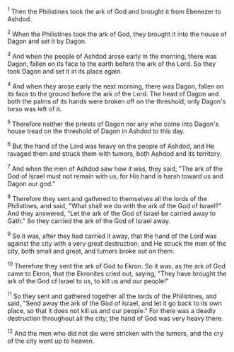 <sup>1</sup> 
Then the Philistines took the ark of God and brought it from Ebenezer to Ashdod. 

<sup>2</sup> 
When the Philistines took the ark of God, they brought it into the house of Dagon and set it by Dagon. 

<sup>3</sup> 
And when the people of Ashdod arose early in the morning, there was Dagon, fallen on its face to the earth before the ark of the Lord. So they took Dagon and set it in its place again. 

<sup>4</sup> 
And when they arose early the next morning, there was Dagon, fallen on its face to the ground before the ark of the Lord. The head of Dagon and both the palms of its hands were broken off on the threshold; only Dagon's torso was left of it. 

<sup>5</sup> 
Therefore neither the priests of Dagon nor any who come into Dagon's house tread on the threshold of Dagon in Ashdod to this day. 

<sup>6</sup> 
But the hand of the Lord was heavy on the people of Ashdod, and He ravaged them and struck them with tumors, both Ashdod and its territory. 

<sup>7</sup> 
And when the men of Ashdod saw how it was, they said, "The ark of the God of Israel must not remain with us, for His hand is harsh toward us and Dagon our god." 

<sup>8</sup> 
Therefore they sent and gathered to themselves all the lords of the Philistines, and said, "What shall we do with the ark of the God of Israel?" And they answered, "Let the ark of the God of Israel be carried away to Gath." So they carried the ark of the God of Israel away. 

<sup>9</sup> 
So it was, after they had carried it away, that the hand of the Lord was against the city with a very great destruction; and He struck the men of the city, both small and great, and tumors broke out on them. 

<sup>10</sup> 
Therefore they sent the ark of God to Ekron. So it was, as the ark of God came to Ekron, that the Ekronites cried out, saying, "They have brought the ark of the God of Israel to us, to kill us and our people!" 

<sup>11</sup> 
So they sent and gathered together all the lords of the Philistines, and said, "Send away the ark of the God of Israel, and let it go back to its own place, so that it does not kill us and our people." For there was a deadly destruction throughout all the city; the hand of God was very heavy there. 

<sup>12</sup> 
And the men who did not die were stricken with the tumors, and the cry of the city went up to heaven.